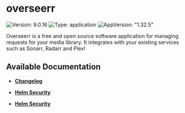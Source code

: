# overseerr

![Version: 9.0.16](https://img.shields.io/badge/Version-9.0.16-informational?style=flat-square) ![Type: application](https://img.shields.io/badge/Type-application-informational?style=flat-square) ![AppVersion: "1.32.5"](https://img.shields.io/badge/AppVersion-"1.32.5"-informational?style=flat-square)

Overseerr is a free and open source software application for managing requests for your media library. It integrates with your existing services such as Sonarr, Radarr and Plex!

## Available Documentation

- [**Changelog**](CHANGELOG)

- [**Helm Security**](container-security)

- [**Helm Security**](helm-security)

